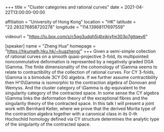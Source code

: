 +++
title = "Cluster categories and rational curves"
date = 2021-04-22T13:00:00-00:00

affiliation = "University of Hong Kong"
location = "HK"
latitude = "22.283276858720278"
longitude = "114.13968117697559"

videourl = "https://lu.box.com/s/c5qg3udqh5i4txjkiyfm303p7gttqev6"

[speaker]
  name = "Zheng Hua"
  homepage = "https://hkumath.hku.hk/~huazheng/"
+++
Given a semi-simple collection of rational curves on a smooth quasi-projective 3-fold, its multipointed noncommutative deformation is represented by a negatively graded DGA \Gamma. The finite dimensionality of the cohomology of \Gamma seems to relate to contractibility of the collection of rational curves. For CY 3-folds, \Gamma is a bimodule 3CY DG algebra. If we further assume contractibility then H^0\Gamma is isomorphic to the contraction algebra of Donovan and Wemyss. And the cluster category of \Gamma is dg-equivalent to the singularity category of the contracted space. In some sense the CY algebra \Gamma links the deformation theory of the exceptional fibres and the singularity theory of the contracted space. In this talk I will present a joint work with Bernhard Keller, where we prove that the derived Morita type of the contraction algebra together with a canonical class in its 0-th Hochschild homology defined via CY structure determines the analytic type of the singularity of the contracted space.
